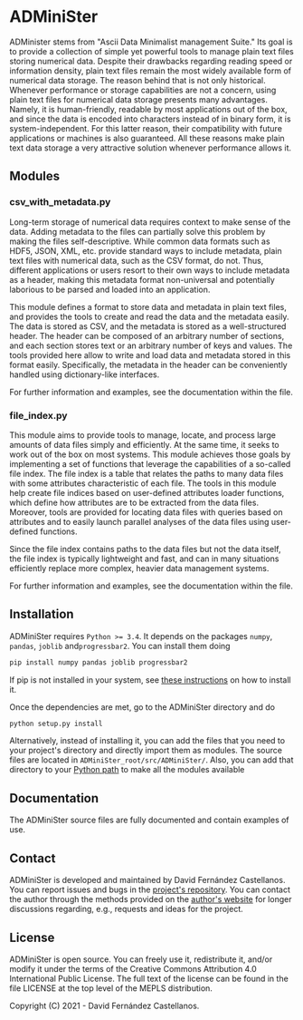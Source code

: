 # ADMiniSter

ADMinister stems from "Ascii Data Minimalist management Suite." Its goal is to provide
a collection of simple yet powerful tools to manage plain text files storing numerical data.
Despite their drawbacks regarding reading speed or information density, plain text files remain 
the most widely available form of numerical data storage. The reason behind that is not only 
historical. Whenever performance or storage capabilities are not a concern, 
using plain text files for numerical data storage presents many advantages. Namely,
it is human-friendly, readable by most applications out of the box, and since the data is encoded 
into characters instead of in binary form, it is system-independent. For this latter 
reason, their compatibility with future applications or machines is also guaranteed. 
All these reasons make plain text data storage a very attractive solution whenever performance allows it. 



## Modules

### csv_with_metadata.py

Long-term storage of numerical data requires context to make sense of the data. 
Adding metadata to the files can partially solve this problem by making the 
files self-descriptive. While common data formats such as HDF5, JSON, XML, etc. 
provide standard ways to include metadata, plain text files with numerical data, 
such as the CSV format, do not. Thus, different applications
or users resort to their own ways to include metadata as a header, making this
metadata format non-universal and potentially laborious to be parsed and loaded 
into an application.

This module defines a format to store data and metadata in plain text files, and
provides the tools to create and read the data and the metadata easily.
The data is stored as CSV, and the metadata is 
stored as a well-structured header. The header can be composed of an arbitrary number 
of sections, and each section stores text or an arbitrary number of keys and values.
The tools provided here allow to write and load data and metadata stored in this
format easily. Specifically, the metadata in the header can be conveniently handled
using dictionary-like interfaces.

For further information and examples, see the documentation within the file.

### file_index.py

This module aims to provide tools to manage, locate, and process
large amounts of data files simply and efficiently. At the same time,
it seeks to work out of the box on most systems. This module achieves those goals 
by implementing a set of functions that leverage the capabilities of a so-called file index.
The file index is a table that relates the paths to many data files with some attributes 
characteristic of each file. The tools in this module help create file indices 
based on user-defined attributes loader functions, which define how attributes are to be extracted
 from the data files. Moreover, tools are provided for locating data files with queries based on 
attributes and to easily launch parallel analyses of the data files using user-defined
functions.

Since the file index contains paths to the data files but not the data itself, the file index is 
typically lightweight and fast, and can in many situations efficiently replace more
complex, heavier data management systems.


For further information and examples, see the documentation within the file.


## Installation

ADMiniSter requires `Python >= 3.4`. It depends on the packages `numpy`, `pandas`,
 `joblib` and`progressbar2`. You can install them doing

```sh
pip install numpy pandas joblib progressbar2
```

If pip is not installed in your system, see [these instructions](https://pip.pypa.io/en/stable/installation/)
on how to install it.

Once the dependencies are met, go to the ADMiniSter directory and do

```sh
python setup.py install
```

Alternatively, instead of installing it, you can add the files that you need to your project's
directory and directly import them as modules. The source files are located in 
`ADMiniSter_root/src/ADMiniSter/`. Also, you can add that
directory to your [Python path](https://docs.python.org/3/using/cmdline.html#envvar-PYTHONPATH)
to make all the modules available

## Documentation
The ADMiniSter source files are fully documented and contain examples of use.

## Contact
ADMiniSter is developed and maintained by David Fernández Castellanos. You can report issues and bugs 
in the [project's repository](https://github.com/kastellane/ADMiniSter). You can contact the author 
through the methods provided on the [author's website] for longer discussions regarding, e.g., 
requests and ideas for the project.


## License
ADMiniSter is open source. You can freely use it, redistribute it, and/or modify it
under the terms of the Creative Commons Attribution 4.0 International Public 
License. The full text of the license can be found in the file LICENSE at the 
top level of the MEPLS distribution.
 
Copyright (C) 2021  - David Fernández Castellanos.


   [author's website]: <https://www.davidfcastellanos.com/contact>
   